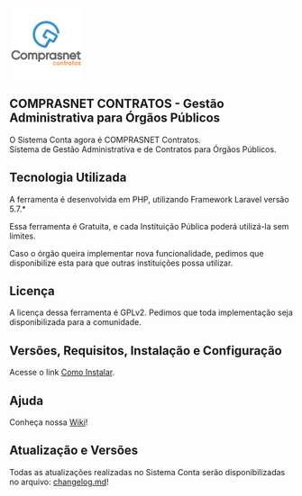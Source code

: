![Logo](public/img/logo_mail.png)
## COMPRASNET CONTRATOS - Gestão Administrativa para Órgãos Públicos
O Sistema Conta agora é COMPRASNET Contratos.  
Sistema de Gestão Administrativa e de Contratos para Órgãos Públicos.

## Tecnologia Utilizada

A ferramenta é desenvolvida em PHP, utilizando  Framework Laravel versão 5.7.*

Essa ferramenta é Gratuita, e cada Instituição Pública poderá utilizá-la sem limites.
 
Caso o órgão queira implementar nova funcionalidade, pedimos que disponibilize esta para que outras instituições possa utilizar.

## Licença

A licença dessa ferramenta é GPLv2. Pedimos que toda implementação seja disponibilizada para a comunidade.

## Versões, Requisitos, Instalação e Configuração

Acesse o link [Como Instalar](https://gitlab.com/sistema-conta/sc/wikis/Como-Instalar).

## Ajuda

Conheça nossa [Wiki](https://gitlab.com/sistema-conta/sc/wikis/home)!

## Atualização e Versões

Todas as atualizações realizadas no Sistema Conta serão disponibilizadas no arquivo: [changelog.md](https://gitlab.com/sistema-conta/sc/blob/master/changelog.md)!
